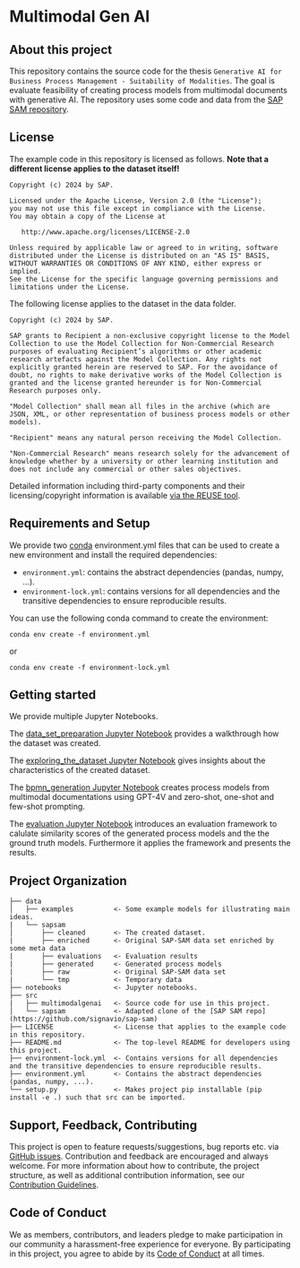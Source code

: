 # Multimodal Gen AI

## About this project

This repository contains the source code for the thesis `Generative AI for
Business Process Management - Suitability of Modalities`. The goal is evaluate feasibility of creating process models from multimodal documents with generative AI. The repository uses some code and data from the [SAP SAM repository](https://github.com/signavio/sap-sam).



## License

The example code in this repository is licensed as follows. **Note that a different license applies to the dataset itself!**

```
Copyright (c) 2024 by SAP.

Licensed under the Apache License, Version 2.0 (the "License");
you may not use this file except in compliance with the License.
You may obtain a copy of the License at

   http://www.apache.org/licenses/LICENSE-2.0

Unless required by applicable law or agreed to in writing, software
distributed under the License is distributed on an "AS IS" BASIS,
WITHOUT WARRANTIES OR CONDITIONS OF ANY KIND, either express or implied.
See the License for the specific language governing permissions and
limitations under the License.
```

The following license applies to the dataset in the data folder.

```
Copyright (c) 2024 by SAP.

SAP grants to Recipient a non-exclusive copyright license to the Model Collection to use the Model Collection for Non-Commercial Research purposes of evaluating Recipient’s algorithms or other academic research artefacts against the Model Collection. Any rights not explicitly granted herein are reserved to SAP. For the avoidance of doubt, no rights to make derivative works of the Model Collection is granted and the license granted hereunder is for Non-Commercial Research purposes only.

"Model Collection" shall mean all files in the archive (which are JSON, XML, or other representation of business process models or other models).

"Recipient" means any natural person receiving the Model Collection.

"Non-Commercial Research" means research solely for the advancement of knowledge whether by a university or other learning institution and does not include any commercial or other sales objectives.
```

Detailed information including third-party components and their licensing/copyright information is available [via the REUSE tool](https://api.reuse.software/info/github.com/SAP-samples/multimodal-generative-ai-for-bpm).

## Requirements and Setup

We provide two [conda](https://docs.conda.io/projects/conda/en/latest/user-guide/index.html) environment.yml files that can be used to create a new environment and install the required dependencies:
- `environment.yml`: contains the abstract dependencies (pandas, numpy, ...).
- `environment-lock.yml`: contains versions for all dependencies and the transitive dependencies to ensure reproducible results.

You can use the following conda command to create the environment:
```shell
conda env create -f environment.yml  
```
or
```shell
conda env create -f environment-lock.yml
``` 


## Getting started

We provide multiple Jupyter Notebooks.

The [data_set_preparation Jupyter Notebook](https://github.com/SAP-samples/multimodal-generative-ai-for-bpm/blob/main/notebooks/00_data_set_preparation.ipynb) provides a walkthrough how the dataset was created.

The [exploring_the_dataset Jupyter Notebook](https://github.com/SAP-samples/multimodal-generative-ai-for-bpm/blob/main/notebooks/01_exploring_the_dataset.ipynb) gives insights about the characteristics of the created dataset.

The [bpmn_generation Jupyter Notebook](https://github.com/SAP-samples/multimodal-generative-ai-for-bpm/blob/main/notebooks/02_bpmn_generation.ipynb) creates process models from multimodal documentations using GPT-4V and zero-shot, one-shot and few-shot prompting.

The [evaluation Jupyter Notebook](https://github.com/SAP-samples/multimodal-generative-ai-for-bpm/blob/main/notebooks/03_evaluation.ipynb) introduces an evaluation framework to calulate similarity scores of the generated process models and the the ground truth models. Furthermore it applies the framework and presents the results.

## Project Organization

    ├── data
    │   ├── examples          <- Some example models for illustrating main ideas.
    |   └── sapsam
    │       ├── cleaned       <- The created dataset.
    |       ├── enriched      <- Original SAP-SAM data set enriched by some meta data
    |       ├── evaluations   <- Evaluation results
    |       ├── generated     <- Generated process models
    |       ├── raw           <- Original SAP-SAM data set
    |       └── tmp           <- Temporary data
    ├── notebooks             <- Jupyter notebooks.
    ├── src               
    |   ├── multimodalgenai   <- Source code for use in this project.
    │   └── sapsam            <- Adapted clone of the [SAP SAM repo](https://github.com/signavio/sap-sam)
    ├── LICENSE               <- License that applies to the example code in this repository.
    ├── README.md             <- The top-level README for developers using this project.
    ├── environment-lock.yml  <- Contains versions for all dependencies and the transitive dependencies to ensure reproducible results.
    ├── environment.yml       <- Contains the abstract dependencies (pandas, numpy, ...).
    └── setup.py              <- Makes project pip installable (pip install -e .) such that src can be imported.

## Support, Feedback, Contributing

This project is open to feature requests/suggestions, bug reports etc. via [GitHub issues](https://github.com/SAP-samples/multimodal-generative-ai-for-bpm/issues). Contribution and feedback are encouraged and always welcome. For more information about how to contribute, the project structure, as well as additional contribution information, see our [Contribution Guidelines](CONTRIBUTING.md).

## Code of Conduct

We as members, contributors, and leaders pledge to make participation in our community a harassment-free experience for everyone. By participating in this project, you agree to abide by its [Code of Conduct](CODE_OF_CONDUCT.md) at all times.